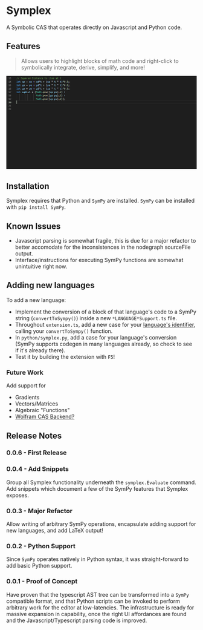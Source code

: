 # Symplex

A Symbolic CAS that operates directly on Javascript and Python code.

## Features

> Allows users to highlight blocks of math code and right-click to symbolically integrate, derive, simplify, and more!

![Extremum Demo](images/Demo1.gif)

## Installation

Symplex requires that Python and `SymPy` are installed.  `SymPy` can be installed with `pip install SymPy`.

## Known Issues

- Javascript parsing is somewhat fragile, this is due for a major refactor to better accomodate for the inconsistences in the nodegraph sourceFile output.
- Interface/instructions for executing SymPy functions are somewhat unintuitive right now.

## Adding new languages

To add a new language:
- Implement the conversion of a block of that language's code to a SymPy string (`convertToSympy()`) inside a new `*LANGUAGE*Support.ts` file.
- Throughout `extension.ts`, add a new case for your [language's identifier](https://code.visualstudio.com/docs/languages/identifiers), calling your `convertToSympy()` function.
- In `python/symplex.py`, add a case for your language's conversion (SymPy supports codegen in many languages already, so check to see if it's already there).
- Test it by building the extension with `F5`!

### Future Work

Add support for 
- Gradients
- Vectors/Matrices
- Algebraic "Functions"
- [Wolfram CAS Backend?](https://blog.wolfram.com/2019/05/16/announcing-the-wolfram-client-library-for-python/)

## Release Notes

### 0.0.6 - First Release


### 0.0.4 - Add Snippets

Group all Symplex functionality underneath the `symplex.Evaluate` command.  Add snippets which document a few of the SymPy features that Symplex exposes. 


### 0.0.3 - Major Refactor

Allow writing of arbitrary SymPy operations, encapsulate adding support for new languages, and add LaTeX output!


### 0.0.2 - Python Support

Since `SymPy` operates natively in Python syntax, it was straight-forward to add basic Python support.


### 0.0.1 - Proof of Concept

Have proven that the typescript AST tree can be transformed into a `SymPy` compatible format, and that Python scripts can be invoked to perform arbitrary work for the editor at low-latencies.  The infrastructure is ready for massive expansion in capability, once the right UI affordances are found and the Javascript/Typescript parsing code is improved.
